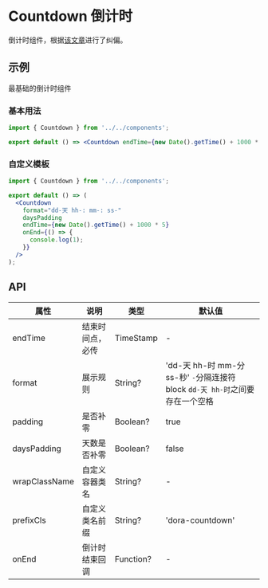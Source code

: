 # Countdown 倒计时

倒计时组件，根据[该文章](https://juejin.im/post/5badf8305188255c8e728adc)进行了纠偏。

## 示例

最基础的倒计时组件

### 基本用法

```jsx
import { Countdown } from '../../components';

export default () => <Countdown endTime={new Date().getTime() + 1000 * 60 * 60 * 24 * 3} />;
```

### 自定义模板

```jsx
import { Countdown } from '../../components';

export default () => (
  <Countdown
    format="dd-天 hh-: mm-: ss-"
    daysPadding
    endTime={new Date().getTime() + 1000 * 5}
    onEnd={() => {
      console.log(1);
    }}
  />
);
```

## API

| 属性          | 说明             | 类型      | 默认值                                                                        |
| ------------- | ---------------- | --------- | ----------------------------------------------------------------------------- |
| endTime       | 结束时间点，必传 | TimeStamp | -                                                                             |
| format        | 展示规则         | String?   | 'dd-天 hh-时 mm-分 ss-秒' `-`分隔连接符 block `dd-天 hh-时`之间要存在一个空格 |
| padding       | 是否补零         | Boolean?  | true                                                                          |
| daysPadding   | 天数是否补零     | Boolean?  | false                                                                         |
| wrapClassName | 自定义容器类名   | String?   | -                                                                             |
| prefixCls     | 自定义类名前缀   | String?   | 'dora-countdown'                                                              |
| onEnd         | 倒计时结束回调   | Function? | -                                                                             |
